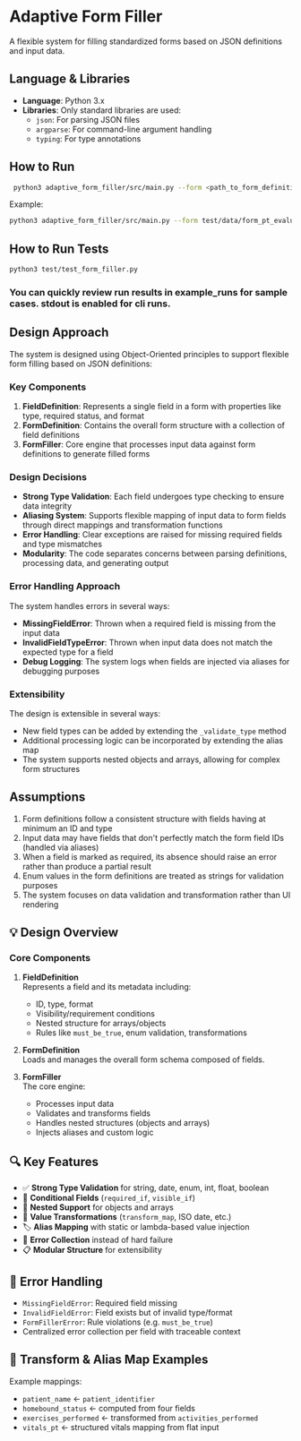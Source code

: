 # Adaptive Form Filler

A flexible system for filling standardized forms based on JSON definitions and input data.

## Language & Libraries

- **Language**: Python 3.x
- **Libraries**: Only standard libraries are used:
  - `json`: For parsing JSON files
  - `argparse`: For command-line argument handling
  - `typing`: For type annotations

## How to Run

```bash
 python3 adaptive_form_filler/src/main.py --form <path_to_form_definition.json> --input <path_to_input_data.json>
```

Example:
```bash
python3 adaptive_form_filler/src/main.py --form test/data/form_pt_evaluation.json --input test/data/sample_input_data.json
```

## How to Run Tests

```bash
python3 test/test_form_filler.py
```

### You can quickly review run results in example_runs for sample cases. stdout is enabled for cli runs.

## Design Approach

The system is designed using Object-Oriented principles to support flexible form filling based on JSON definitions:

### Key Components

1. **FieldDefinition**: Represents a single field in a form with properties like type, required status, and format
2. **FormDefinition**: Contains the overall form structure with a collection of field definitions
3. **FormFiller**: Core engine that processes input data against form definitions to generate filled forms

### Design Decisions

- **Strong Type Validation**: Each field undergoes type checking to ensure data integrity
- **Aliasing System**: Supports flexible mapping of input data to form fields through direct mappings and transformation functions
- **Error Handling**: Clear exceptions are raised for missing required fields and type mismatches
- **Modularity**: The code separates concerns between parsing definitions, processing data, and generating output

### Error Handling Approach

The system handles errors in several ways:
- **MissingFieldError**: Thrown when a required field is missing from the input data
- **InvalidFieldTypeError**: Thrown when input data does not match the expected type for a field
- **Debug Logging**: The system logs when fields are injected via aliases for debugging purposes

### Extensibility

The design is extensible in several ways:
- New field types can be added by extending the `_validate_type` method
- Additional processing logic can be incorporated by extending the alias map
- The system supports nested objects and arrays, allowing for complex form structures

## Assumptions

1. Form definitions follow a consistent structure with fields having at minimum an ID and type
2. Input data may have fields that don't perfectly match the form field IDs (handled via aliases)
3. When a field is marked as required, its absence should raise an error rather than produce a partial result
4. Enum values in the form definitions are treated as strings for validation purposes
5. The system focuses on data validation and transformation rather than UI rendering

## 💡 Design Overview

### Core Components

1. **FieldDefinition**  
   Represents a field and its metadata including:
   - ID, type, format
   - Visibility/requirement conditions
   - Nested structure for arrays/objects
   - Rules like `must_be_true`, enum validation, transformations

2. **FormDefinition**  
   Loads and manages the overall form schema composed of fields.

3. **FormFiller**  
   The core engine:
   - Processes input data
   - Validates and transforms fields
   - Handles nested structures (objects and arrays)
   - Injects aliases and custom logic


## 🔍 Key Features

- ✅ **Strong Type Validation** for string, date, enum, int, float, boolean
- 🧠 **Conditional Fields** (`required_if`, `visible_if`)
- 🔁 **Nested Support** for objects and arrays
- 🔄 **Value Transformations** (`transform_map`, ISO date, etc.)
- 🏷️ **Alias Mapping** with static or lambda-based value injection
- 🚨 **Error Collection** instead of hard failure
- 📋 **Modular Structure** for extensibility


## 🔐 Error Handling

- `MissingFieldError`: Required field missing
- `InvalidFieldError`: Field exists but of invalid type/format
- `FormFillerError`: Rule violations (e.g. `must_be_true`)
- Centralized error collection per field with traceable context

## 🔄 Transform & Alias Map Examples

Example mappings:
- `patient_name` ← `patient_identifier`
- `homebound_status` ← computed from four fields
- `exercises_performed` ← transformed from `activities_performed`
- `vitals_pt` ← structured vitals mapping from flat input